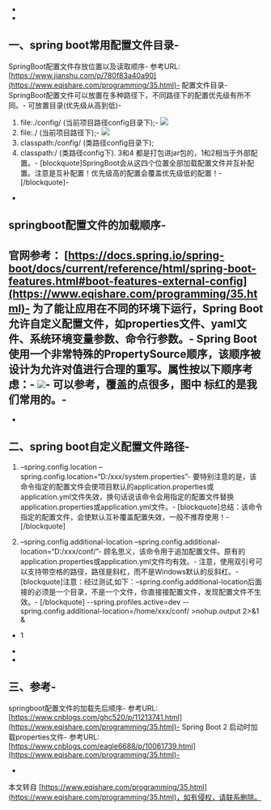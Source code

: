 -
-
**一、spring boot常用配置文件目录**-
-
SpringBoot配置文件存放位置以及读取顺序-
参考URL: [https://www.jianshu.com/p/780f83a40a90](https://www.eqishare.com/programming/35.html)-
配置文件目录-
SpringBoot配置文件可以放置在多种路径下，不同路径下的配置优先级有所不同。-
可放置目录(优先级从高到低)-

1.  file:./config/ (当前项目路径config目录下);-
    ![](https://img-blog.csdnimg.cn/20200401112754192.png)
2.  file:./ (当前项目路径下);-
    ![](https://img-blog.csdnimg.cn/20200401113031357.png)
3.  classpath:/config/ (类路径config目录下);
4.  classpath:/ (类路径config下).
3和4 都是打包进jar包的，1和2相当于外部配置。-
\[blockquote\]SpringBoot会从这四个位置全部加载配置文件并互补配置。注意是互补配置！优先级高的配置会覆盖优先级低的配置！-
\[/blockquote\]-
-
**springboot配置文件的加载顺序**-
-
官网参考： [https://docs.spring.io/spring-boot/docs/current/reference/html/spring-boot-features.html#boot-features-external-config](https://www.eqishare.com/programming/35.html)-
为了能让应用在不同的环境下运行，Spring Boot允许自定义配置文件，如properties文件、yaml文件、系统环境变量参数、命令行参数。-
Spring Boot使用一个非常特殊的PropertySource顺序，该顺序被设计为允许对值进行合理的重写。属性按以下顺序考虑：-
![](https://img-blog.csdnimg.cn/202004011110177.png?x-oss-process=image/watermark,type_ZmFuZ3poZW5naGVpdGk,shadow_10,text_aHR0cHM6Ly9ibG9nLmNzZG4ubmV0L2ludGhhdA==,size_16,color_FFFFFF,t_70)-
可以参考，覆盖的点很多，图中 标红的是我们常用的。-
-
-
**二、spring boot自定义配置文件路径**-
-

1.  –spring.config.location
–spring.config.location=“D:/xxx/system.properties”-
要特别注意的是，该命令指定的配置文件会使项目默认的application.properties或application.yml文件失效，换句话说该命令会用指定的配置文件替换application.properties或application.yml文件。-
\[blockquote\]总结：该命令指定的配置文件，会使默认互补覆盖配置失效，一般不推荐使用！-
\[/blockquote\]

1.  –spring.config.additional-location
–spring.config.additional-location=“D:/xxx/conf/”-
顾名思义，该命令用于追加配置文件。原有的application.properties或application.yml文件均有效。-
注意，使用双引号可以支持带空格的路径，路径是斜杠，而不是Windows默认的反斜杠。-
\[blockquote\]注意：经过测试,如下：–spring.config.additional-location后面接的必须是一个目录，不是一个文件，你直接接配置文件，发现配置文件不生效。-
\[/blockquote\] --spring.profiles.active\=dev --spring.config.additional-location\=/home/xxx/conf/ \>nohup.output 2\>&1 &

*   1

-
-
**三、参考**-
-
springboot配置文件的加载先后顺序-
参考URL: [https://www.cnblogs.com/ghc520/p/11213741.html](https://www.eqishare.com/programming/35.html)-
Spring Boot 2 启动时加载properties文件-
参考URL: [https://www.cnblogs.com/eagle6688/p/10061739.html](https://www.eqishare.com/programming/35.html)-

-

本文转自 [https://www.eqishare.com/programming/35.html](https://www.eqishare.com/programming/35.html)，如有侵权，请联系删除。